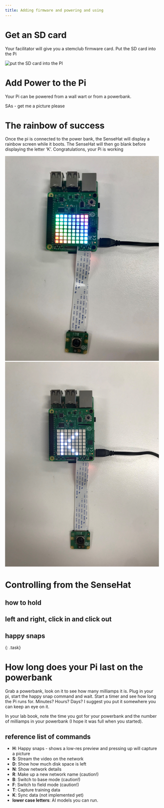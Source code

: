 ```yaml
---
title: Adding firmware and powering and using
---
```


# Get an SD card

Your facilitator will give you a stemclub firmware card.  Put the SD card into the Pi

![put the SD card into the PI](https://projects-static.raspberrypi.org/projects/raspberry-pi-setting-up/94c43714c0e0536158409093ba28931e0fa5c9bc/en/images/pi-sd.png)

# Add Power to the Pi

Your Pi can be powered from a wall wart or from a powerbank. 

SAs - get me a picture please

# The rainbow of success

Once the pi is connected to the power bank, the SenseHat will display a rainbow screen while it boots. The SenseHat will then go blank before displaying the letter ‘K’.  Congratulations, your Pi is working

![Rainbow of success](/stem_club/imgs/Rainbow.png)
![After boot](/stem_club/imgs/Booted.png)

# Controlling from the SenseHat

## how to hold

## left and right, click in and click out

## happy snaps

{: .task}
# How long does your Pi last on the powerbank
Grab a powerbank, look on it to see how many milliamps it is.  Plug in your pi, start the happy snap command and wait.  Start a timer and see how long the Pi runs for.  Minutes?  Hours? Days? I suggest you put it somewhere you can keep an eye on it.

In your lab book, note the time you got for your powerbank and the number of milliamps in your powerbank (I hope it was full when you started).

## reference list of commands

  * **H**: Happy snaps - shows a low-res preview and pressing up will capture a picture
  * **S**: Stream the video on the network
  * **D**: Show how much disk space is left
  * **N**: Show network details
  * **R**: Make up a new network name (caution!)
  * **B**: Switch to base mode (caution!)
  * **F**: Switch to field mode (caution!)
  * **T**: Capture training data
  * **K**: Sync data (not implemented yet)
  * **lower case letters**: AI models you can run.
